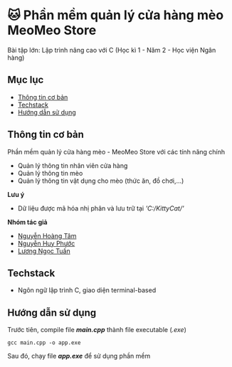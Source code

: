 # 🐱 Phần mềm quản lý cửa hàng mèo MeoMeo Store
Bài tập lớn: Lập trình nâng cao với C (Học kì 1 - Năm 2 - Học viện Ngân hàng)

## Mục lục
* [Thông tin cơ bản](#thông-tin-cơ-bản)
* [Techstack](#techstack)
* [Hướng dẫn sử dụng](#hướng-dẫn-sử-dụng)

## Thông tin cơ bản
Phần mềm quản lý cửa hàng mèo - MeoMeo Store với các tính năng chính
- Quản lý thông tin nhân viên cửa hàng
- Quản lý thông tin mèo
- Quản lý thông tin vật dụng cho mèo (thức ăn, đồ chơi,...)

**Lưu ý**
- Dữ liệu được mã hóa nhị phân và lưu trữ tại *'C:/KittyCat/'*

**Nhóm tác giả**
- [Nguyễn Hoàng Tâm](https://github.com/nghtamm)
- [Nguyễn Huy Phước](https://github.com/DurkYerunz)
- [Lương Ngọc Tuấn](https://github.com/TuanChill)
	
## Techstack
- Ngôn ngữ lập trình C, giao diện terminal-based
	
## Hướng dẫn sử dụng
Trước tiên, compile file ***main.cpp*** thành file executable (*.exe*)
```
gcc main.cpp -o app.exe
```
Sau đó, chạy file ***app.exe*** để sử dụng phần mềm
